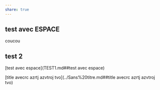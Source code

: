 ```yaml
---  
share: true  
---  
```

  
## test avec ESPACE  
  
coucou  
  
## test 2  
  
[test avec espace](TEST1.md##test avec espace)  
  
[title avecrc azrtj azvtroj tvo](../Sans%20titre.md##title avecrc azrtj azvtroj tvo)